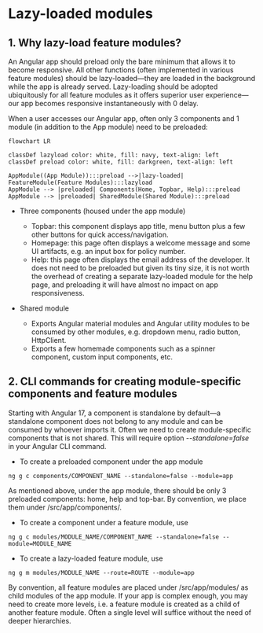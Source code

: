 # Lazy-loaded modules

## 1. Why lazy-load feature modules?

An Angular app should preload only the bare minimum that allows it to become responsive. All other functions (often implemented in various feature modules) should be lazy-loaded&mdash;they are loaded in the background while the app is already served. Lazy-loading should be adopted ubiquitously for all feature modules as it offers superior user experience&mdash;our app becomes responsive instantaneously with 0 delay.

When a user accesses our Angular app, often only 3 components and 1 module (in addition to the App module) need to be preloaded:

```mermaid
flowchart LR

classDef lazyload color: white, fill: navy, text-align: left
classDef preload color: white, fill: darkgreen, text-align: left

AppModule((App Module)):::preload -->|lazy-loaded| FeatureModule(Feature Modules):::lazyload
AppModule --> |preloaded| Components(Home, Topbar, Help):::preload
AppModule --> |preloaded| SharedModule(Shared Module):::preload

```

- Three components (housed under the app module)

	- Topbar: this component displays app title, menu button plus a few other buttons for quick access/navigation.
	- Homepage: this page often displays a welcome message and some UI artifacts, e.g. an input box for policy number.
	- Help: this page often displays the email address of the developer. It does not need to be preloaded but given its tiny size, it is not worth the overhead of creating a separate lazy-loaded module for the help page, and preloading it will have almost no impact on app responsiveness.

- Shared module

	- Exports Angular material modules and Angular utility modules to be consumed by other modules, e.g. dropdown menu, radio button, HttpClient.
	- Exports a few homemade components such as a spinner component, custom input components, etc.

## 2. CLI commands for creating module-specific components and feature modules

Starting with Angular 17, a component is standalone by default&mdash;a standalone component does not belong to any module and can be consumed by whoever imports it. Often we need to create module-specific components that is not shared. This will require option *--standalone=false* in your Angular CLI command.

- To create a preloaded component under the app module
<pre class="command-line"><code>ng g c components/COMPONENT_NAME --standalone=false --module=app</code></pre>
As mentioned above, under the app module, there should be only 3 preloaded components: home, help and top-bar. By convention, we place them under /src/app/components/.

- To create a component under a feature module, use
<pre class="command-line"><code>ng g c modules/MODULE_NAME/COMPONENT_NAME --standalone=false --module=MODULE_NAME</code></pre>

- To create a lazy-loaded feature module, use
<pre class="command-line"><code>ng g m modules/MODULE_NAME --route=ROUTE --module=app</code></pre>
By convention, all feature modules are placed under /src/app/modules/ as child modules of the app module. If your app is complex enough, you may need to create more levels, i.e. a feature module is created as a child of another feature module. Often a single level will suffice without the need of deeper hierarchies.
